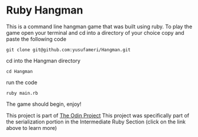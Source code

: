 # Ruby Hangman

This is a command line hangman game that was built using ruby.
To play the game open your terminal and cd into a directory of your choice
copy and paste the following code
```
git clone git@github.com:yusufameri/Hangman.git
```
cd into the Hangman directory
```
cd Hangman
```
run the code
```
ruby main.rb
```
The game should begin, enjoy!

This project is part of [The Odin Project](http://www.theodinproject.com/ruby-programming/file-i-o-and-serialization?ref=lnav)
This project was specifically part of the serialization portion in the Intermediate Ruby Section (click on the link above to learn more)
